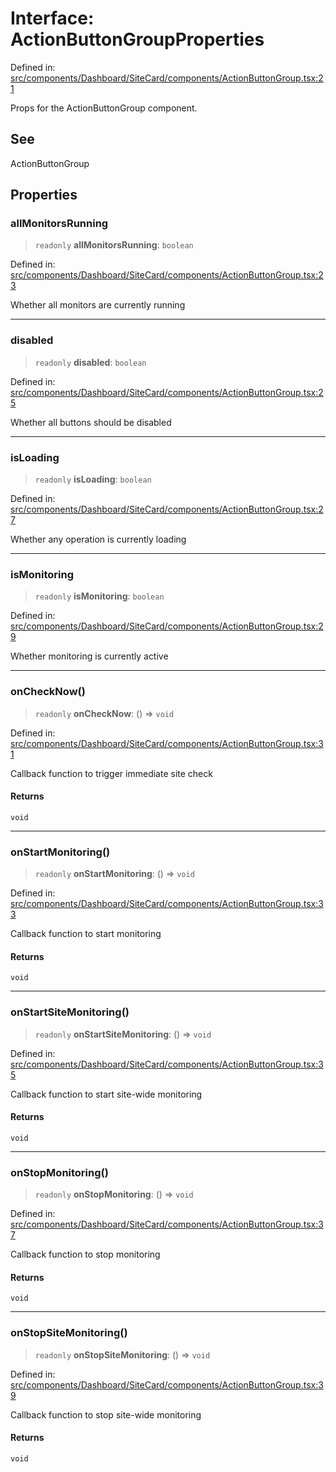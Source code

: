 # Interface: ActionButtonGroupProperties

Defined in: [src/components/Dashboard/SiteCard/components/ActionButtonGroup.tsx:21](https://github.com/Nick2bad4u/Uptime-Watcher/blob/main/src/components/Dashboard/SiteCard/components/ActionButtonGroup.tsx#L21)

Props for the ActionButtonGroup component.

## See

ActionButtonGroup

## Properties

### allMonitorsRunning

> `readonly` **allMonitorsRunning**: `boolean`

Defined in: [src/components/Dashboard/SiteCard/components/ActionButtonGroup.tsx:23](https://github.com/Nick2bad4u/Uptime-Watcher/blob/main/src/components/Dashboard/SiteCard/components/ActionButtonGroup.tsx#L23)

Whether all monitors are currently running

***

### disabled

> `readonly` **disabled**: `boolean`

Defined in: [src/components/Dashboard/SiteCard/components/ActionButtonGroup.tsx:25](https://github.com/Nick2bad4u/Uptime-Watcher/blob/main/src/components/Dashboard/SiteCard/components/ActionButtonGroup.tsx#L25)

Whether all buttons should be disabled

***

### isLoading

> `readonly` **isLoading**: `boolean`

Defined in: [src/components/Dashboard/SiteCard/components/ActionButtonGroup.tsx:27](https://github.com/Nick2bad4u/Uptime-Watcher/blob/main/src/components/Dashboard/SiteCard/components/ActionButtonGroup.tsx#L27)

Whether any operation is currently loading

***

### isMonitoring

> `readonly` **isMonitoring**: `boolean`

Defined in: [src/components/Dashboard/SiteCard/components/ActionButtonGroup.tsx:29](https://github.com/Nick2bad4u/Uptime-Watcher/blob/main/src/components/Dashboard/SiteCard/components/ActionButtonGroup.tsx#L29)

Whether monitoring is currently active

***

### onCheckNow()

> `readonly` **onCheckNow**: () => `void`

Defined in: [src/components/Dashboard/SiteCard/components/ActionButtonGroup.tsx:31](https://github.com/Nick2bad4u/Uptime-Watcher/blob/main/src/components/Dashboard/SiteCard/components/ActionButtonGroup.tsx#L31)

Callback function to trigger immediate site check

#### Returns

`void`

***

### onStartMonitoring()

> `readonly` **onStartMonitoring**: () => `void`

Defined in: [src/components/Dashboard/SiteCard/components/ActionButtonGroup.tsx:33](https://github.com/Nick2bad4u/Uptime-Watcher/blob/main/src/components/Dashboard/SiteCard/components/ActionButtonGroup.tsx#L33)

Callback function to start monitoring

#### Returns

`void`

***

### onStartSiteMonitoring()

> `readonly` **onStartSiteMonitoring**: () => `void`

Defined in: [src/components/Dashboard/SiteCard/components/ActionButtonGroup.tsx:35](https://github.com/Nick2bad4u/Uptime-Watcher/blob/main/src/components/Dashboard/SiteCard/components/ActionButtonGroup.tsx#L35)

Callback function to start site-wide monitoring

#### Returns

`void`

***

### onStopMonitoring()

> `readonly` **onStopMonitoring**: () => `void`

Defined in: [src/components/Dashboard/SiteCard/components/ActionButtonGroup.tsx:37](https://github.com/Nick2bad4u/Uptime-Watcher/blob/main/src/components/Dashboard/SiteCard/components/ActionButtonGroup.tsx#L37)

Callback function to stop monitoring

#### Returns

`void`

***

### onStopSiteMonitoring()

> `readonly` **onStopSiteMonitoring**: () => `void`

Defined in: [src/components/Dashboard/SiteCard/components/ActionButtonGroup.tsx:39](https://github.com/Nick2bad4u/Uptime-Watcher/blob/main/src/components/Dashboard/SiteCard/components/ActionButtonGroup.tsx#L39)

Callback function to stop site-wide monitoring

#### Returns

`void`
